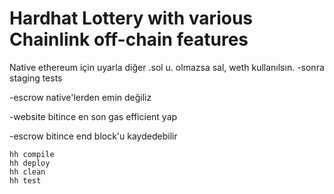 # Hardhat Lottery with various Chainlink off-chain features

Native ethereum için uyarla diğer .sol u. olmazsa sal, weth kullanılsın.
-sonra staging tests


-escrow native'lerden emin değiliz

-website bitince en son gas efficient yap

-escrow bitince end block'u kaydedebilir



```shell
hh compile
hh deploy
hh clean
hh test
```
